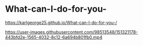 # What-can-I-do-for-you-
https://karlgeorge25.github.io/What-can-I-do-for-you-/

https://user-images.githubusercontent.com/98513548/151321178-443bfd2e-1565-4032-8c12-6a694b801fb0.mp4
